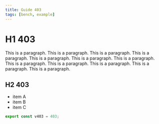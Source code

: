 ```yaml
---
title: Guide 403
tags: [bench, example]
---
```


# H1 403

This is a paragraph. This is a paragraph. This is a paragraph. This is a paragraph. This is a paragraph. This is a paragraph. This is a paragraph. This is a paragraph. This is a paragraph. This is a paragraph. This is a paragraph. This is a paragraph. 

## H2 403

- item A
- item B
- item C

```ts
export const v403 = 403;
```